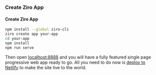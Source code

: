 ### Create Ziro App

#### Create Ziro App
```bash
npm install --global ziro-cli
ziro create app your-app
cd your-app
npm install
npm run serve
```

Then open [localhost:8888](http://localhost:8888/) and you will have a fully featured single page progressive web app ready to go. All you need to do now is [deploy to Netlify](https://www.netlify.com/) to make the site live to the world.
